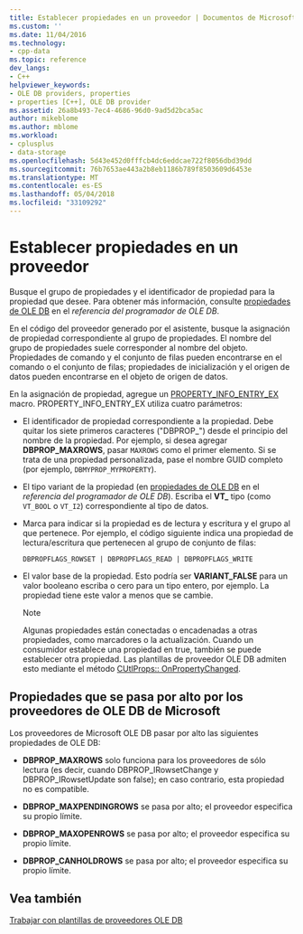 ```yaml
---
title: Establecer propiedades en un proveedor | Documentos de Microsoft
ms.custom: ''
ms.date: 11/04/2016
ms.technology:
- cpp-data
ms.topic: reference
dev_langs:
- C++
helpviewer_keywords:
- OLE DB providers, properties
- properties [C++], OLE DB provider
ms.assetid: 26a8b493-7ec4-4686-96d0-9ad5d2bca5ac
author: mikeblome
ms.author: mblome
ms.workload:
- cplusplus
- data-storage
ms.openlocfilehash: 5d43e452d0fffcb4dc6eddcae722f8056dbd39dd
ms.sourcegitcommit: 76b7653ae443a2b8eb1186b789f8503609d6453e
ms.translationtype: MT
ms.contentlocale: es-ES
ms.lasthandoff: 05/04/2018
ms.locfileid: "33109292"
---
```

# <a name="setting-properties-in-your-provider"></a>Establecer propiedades en un proveedor
Busque el grupo de propiedades y el identificador de propiedad para la propiedad que desee. Para obtener más información, consulte [propiedades de OLE DB](https://msdn.microsoft.com/en-us/library/ms722734.aspx) en el *referencia del programador de OLE DB*.  
  
 En el código del proveedor generado por el asistente, busque la asignación de propiedad correspondiente al grupo de propiedades. El nombre del grupo de propiedades suele corresponder al nombre del objeto. Propiedades de comando y el conjunto de filas pueden encontrarse en el comando o el conjunto de filas; propiedades de inicialización y el origen de datos pueden encontrarse en el objeto de origen de datos.  
  
 En la asignación de propiedad, agregue un [PROPERTY_INFO_ENTRY_EX](../../data/oledb/property-info-entry-ex.md) macro. PROPERTY_INFO_ENTRY_EX utiliza cuatro parámetros:  
  
-   El identificador de propiedad correspondiente a la propiedad. Debe quitar los siete primeros caracteres ("DBPROP_") desde el principio del nombre de la propiedad. Por ejemplo, si desea agregar **DBPROP_MAXROWS**, pasar `MAXROWS` como el primer elemento. Si se trata de una propiedad personalizada, pase el nombre GUID completo (por ejemplo, `DBMYPROP_MYPROPERTY`).  
  
-   El tipo variant de la propiedad (en [propiedades de OLE DB](https://msdn.microsoft.com/en-us/library/ms722734.aspx) en el *referencia del programador de OLE DB*). Escriba el **VT_** tipo (como `VT_BOOL` o `VT_I2`) correspondiente al tipo de datos.  
  
-   Marca para indicar si la propiedad es de lectura y escritura y el grupo al que pertenece. Por ejemplo, el código siguiente indica una propiedad de lectura/escritura que pertenecen al grupo de conjunto de filas:  
  
    ```  
    DBPROPFLAGS_ROWSET | DBPROPFLAGS_READ | DBPROPFLAGS_WRITE  
    ```  
  
-   El valor base de la propiedad. Esto podría ser **VARIANT_FALSE** para un valor booleano escriba o cero para un tipo entero, por ejemplo. La propiedad tiene este valor a menos que se cambie.  
  
    > [!NOTE]
    >  Algunas propiedades están conectadas o encadenadas a otras propiedades, como marcadores o la actualización. Cuando un consumidor establece una propiedad en true, también se puede establecer otra propiedad. Las plantillas de proveedor OLE DB admiten esto mediante el método [CUtlProps:: OnPropertyChanged](../../data/oledb/cutlprops-onpropertychanged.md).  
  
## <a name="properties-ignored-by-microsoft-ole-db-providers"></a>Propiedades que se pasa por alto por los proveedores de OLE DB de Microsoft  
 Los proveedores de Microsoft OLE DB pasar por alto las siguientes propiedades de OLE DB:  
  
-   **DBPROP_MAXROWS** solo funciona para los proveedores de sólo lectura (es decir, cuando DBPROP_IRowsetChange y DBPROP_IRowsetUpdate son false); en caso contrario, esta propiedad no es compatible.  
  
-   **DBPROP_MAXPENDINGROWS** se pasa por alto; el proveedor especifica su propio límite.  
  
-   **DBPROP_MAXOPENROWS** se pasa por alto; el proveedor especifica su propio límite.  
  
-   **DBPROP_CANHOLDROWS** se pasa por alto; el proveedor especifica su propio límite.  
  
## <a name="see-also"></a>Vea también  
 [Trabajar con plantillas de proveedores OLE DB](../../data/oledb/working-with-ole-db-provider-templates.md)